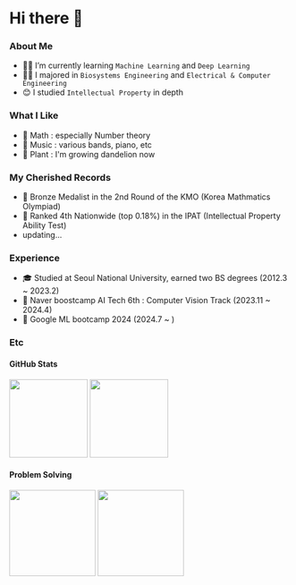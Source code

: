 # Hi there 👋

### About Me

- 🏃‍♂️ I’m currently learning `Machine Learning` and `Deep Learning`
- 👨‍🎓 I majored in `Biosystems Engineering` and `Electrical & Computer Engineering`
- 😊 I studied `Intellectual Property` in depth

### What I Like

- 💛 Math : especially Number theory
- 🎵 Music : various bands, piano, etc
- 🌱 Plant : I'm growing dandelion now

### My Cherished Records

- 🥇 Bronze Medalist in the 2nd Round of the KMO (Korea Mathmatics Olympiad)
- 🥈 Ranked 4th Nationwide (top 0.18%) in the IPAT (Intellectual Property Ability Test)
- updating...

### Experience

- 🎓 Studied at Seoul National University, earned two BS degrees (2012.3 ~ 2023.2)
- 🚀 Naver boostcamp AI Tech 6th : Computer Vision Track (2023.11 ~ 2024.4)
- 🌟 Google ML bootcamp 2024 (2024.7 ~ )

### Etc
#### GitHub Stats

<img src="https://github-readme-stats.vercel.app/api?username=DorianYellow&count_private=true&show_icons=true&theme=nord&hide_border=true" height="140"> <img src="https://github-readme-stats.vercel.app/api/top-langs/?username=DorianYellow&layout=compact&theme=nord&hide_border=true" height="140">

#### Problem Solving

<img src="http://mazassumnida.wtf/api/v2/generate_badge?boj=dhtlq777" height="154"> <img src="http://mazandi.herokuapp.com/api?handle=dhtlq777&theme=warm" height="154">


<!--
**DorianYellow/DorianYellow** is a ✨ _special_ ✨ repository because its `README.md` (this file) appears on your GitHub profile.

Here are some ideas to get you started:

- 🔭 I’m currently working on ...
- 🌱 I’m currently learning ...
- 👯 I’m looking to collaborate on ...
- 🤔 I’m looking for help with ...
- 💬 Ask me about ...
- 📫 How to reach me: ...
- 😄 Pronouns: ...
- ⚡ Fun fact: ...
-->
